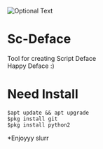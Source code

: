 ![Optional Text](../master/img/pict.png)
# Sc-Deface
Tool for creating Script Deface<br>Happy Deface :)
# Need Install
```
$apt update && apt upgrade
$pkg install git
$pkg install python2
```

*Enjoyyy slurr
